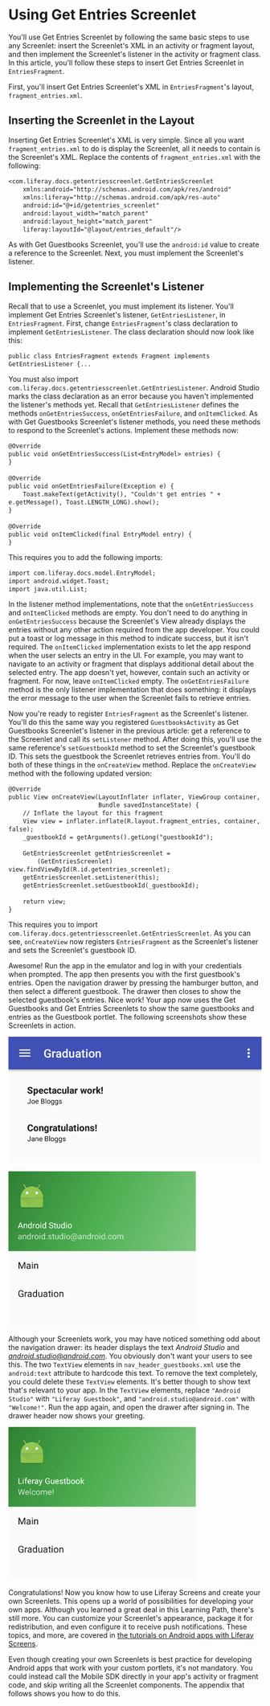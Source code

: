 # Using Get Entries Screenlet [](id=using-get-entries-screenlet)

You'll use Get Entries Screenlet by following the same basic steps to use any 
Screenlet: insert the Screenlet's XML in an activity or fragment layout, and 
then implement the Screenlet's listener in the activity or fragment class. In 
this article, you'll follow these steps to insert Get Entries Screenlet in 
`EntriesFragment`. 

First, you'll insert Get Entries Screenlet's XML in `EntriesFragment`'s layout, 
`fragment_entries.xml`. 

## Inserting the Screenlet in the Layout [](id=inserting-the-screenlet-in-the-layout)

Inserting Get Entries Screenlet's XML is very simple. Since all you want 
`fragment_entries.xml` to do is display the Screenlet, all it needs to contain 
is the Screenlet's XML. Replace the contents of `fragment_entries.xml` with the 
following:

    <com.liferay.docs.getentriesscreenlet.GetEntriesScreenlet
        xmlns:android="http://schemas.android.com/apk/res/android"
        xmlns:liferay="http://schemas.android.com/apk/res-auto"
        android:id="@+id/getentries_screenlet"
        android:layout_width="match_parent"
        android:layout_height="match_parent"
        liferay:layoutId="@layout/entries_default"/>

As with Get Guestbooks Screenlet, you'll use the `android:id` value to create a 
reference to the Screenlet. Next, you must implement the Screenlet's listener. 

## Implementing the Screenlet's Listener [](id=implementing-the-screenlets-listener)

Recall that to use a Screenlet, you must implement its listener. You'll 
implement Get Entries Screenlet's listener, `GetEntriesListener`, in 
`EntriesFragment`. First, change `EntriesFragment`'s class declaration to 
implement `GetEntriesListener`. The class declaration should now look like this: 

    public class EntriesFragment extends Fragment implements GetEntriesListener {...

You must also import `com.liferay.docs.getentriesscreenlet.GetEntriesListener`. 
Android Studio marks the class declaration as an error because you haven't 
implemented the listener's methods yet. Recall that `GetEntriesListener` defines 
the methods `onGetEntriesSuccess`, `onGetEntriesFailure`, and `onItemClicked`. 
As with Get Guestbooks Screenlet's listener methods, you need these methods to 
respond to the Screenlet's actions. Implement these methods now: 

    @Override
    public void onGetEntriesSuccess(List<EntryModel> entries) {
    }

    @Override
    public void onGetEntriesFailure(Exception e) {
        Toast.makeText(getActivity(), "Couldn't get entries " + e.getMessage(), Toast.LENGTH_LONG).show();
    }

    @Override
    public void onItemClicked(final EntryModel entry) {
    }

This requires you to add the following imports: 

    import com.liferay.docs.model.EntryModel;
    import android.widget.Toast;
    import java.util.List;

In the listener method implementations, note that the `onGetEntriesSuccess` and 
`onItemClicked` methods are empty. You don't need to do anything in 
`onGetEntriesSuccess` because the Screenlet's View already displays the entries 
without any other action required from the app developer. You could put a toast 
or log message in this method to indicate success, but it isn't required. The 
`onItemClicked` implementation exists to let the app respond when the user 
selects an entry in the UI. For example, you may want to navigate to an activity 
or fragment that displays additional detail about the selected entry. The app 
doesn't yet, however, contain such an activity or fragment. For now, leave 
`onItemClicked` empty. The `onGetEntriesFailure` method is the only listener 
implementation that does something: it displays the error message to the user 
when the Screenlet fails to retrieve entries. 

Now you're ready to register `EntriesFragment` as the Screenlet's listener. 
You'll do this the same way you registered `GuestbooksActivity` as Get 
Guestbooks Screenlet's listener in the previous article: get a reference to the 
Screenlet and call its `setListener` method. After doing this, you'll use the 
same reference's `setGuestbookId` method to set the Screenlet's guestbook ID. 
This sets the guestbook the Screenlet retrieves entries from. You'll do both of 
these things in the `onCreateView` method. Replace the `onCreateView` method 
with the following updated version:

    @Override
    public View onCreateView(LayoutInflater inflater, ViewGroup container,
                             Bundle savedInstanceState) {
        // Inflate the layout for this fragment
        View view = inflater.inflate(R.layout.fragment_entries, container, false);
        _guestbookId = getArguments().getLong("guestbookId");

        GetEntriesScreenlet getEntriesScreenlet = 
            (GetEntriesScreenlet) view.findViewById(R.id.getentries_screenlet);
        getEntriesScreenlet.setListener(this);
        getEntriesScreenlet.setGuestbookId(_guestbookId);

        return view;
    }

This requires you to import 
`com.liferay.docs.getentriesscreenlet.GetEntriesScreenlet`. As you can see, 
`onCreateView` now registers `EntriesFragment` as the Screenlet's listener and 
sets the Screenlet's guestbook ID. 

Awesome! Run the app in the emulator and log in with your credentials when 
prompted. The app then presents you with the first guestbook's entries. Open the 
navigation drawer by pressing the hamburger button, and then select a different 
guestbook. The drawer then closes to show the selected guestbook's entries. Nice 
work! Your app now uses the Get Guestbooks and Get Entries Screenlets to show 
the same guestbooks and entries as the Guestbook portlet. The following 
screenshots show these Screenlets in action. 

![Figure 1: Get Entries Screenlet displays guestbook entries in your app.](../../../images/android-guestbooks-entries-screenlets.png)

![Figure 2: Get Guestbooks Screenlet displays guestbooks in the navigation drawer.](../../../images/android-guestbook-screenlet-drawer-01.png)

Although your Screenlets work, you may have noticed something odd about the 
navigation drawer: its header displays the text *Android Studio* and 
*android.studio@android.com*. You obviously don't want your users to see this. 
The two `TextView` elements in `nav_header_guestbooks.xml` use the 
`android:text` attribute to hardcode this text. To remove the text completely, 
you could delete these `TextView` elements. It's better though to show text 
that's relevant to your app. In the `TextView` elements, replace 
`"Android Studio"` with `"Liferay Guestbook"`, and 
`"android.studio@android.com"` with `"Welcome!"`. Run the app again, and open 
the drawer after signing in. The drawer header now shows your greeting. 

![Figure 3: The drawer displays your greeting after you change the text in `nav_header_guestbooks.xml`.](../../../images/android-guestbook-screenlet-drawer-02.png)

Congratulations! Now you know how to use Liferay Screens and create your own 
Screenlets. This opens up a world of possibilities for developing your own apps. 
Although you learned a great deal in this Learning Path, there's still more. You 
can customize your Screenlet's appearance, package it for redistribution, and 
even configure it to receive push notifications. These topics, and more, are 
covered in 
[the tutorials on Android apps with Liferay Screens](/develop/tutorials/-/knowledge_base/6-2/android-apps-with-liferay-screens). 

Even though creating your own Screenlets is best practice for developing Android 
apps that work with your custom portlets, it's not mandatory. You could instead 
call the Mobile SDK directly in your app's activity or fragment code, and skip 
writing all the Screenlet components. The appendix that follows shows you how to 
do this. 
